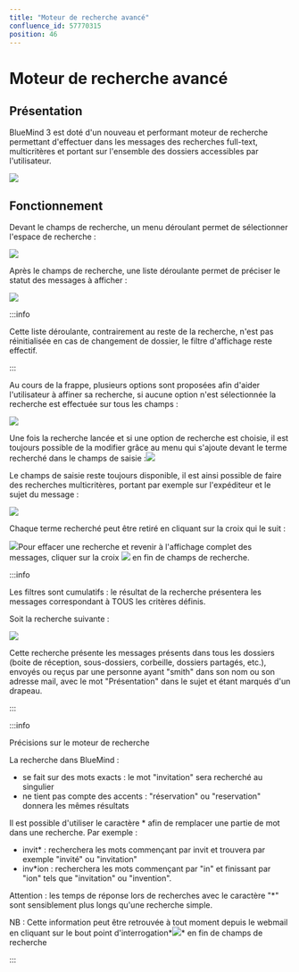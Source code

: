 ```yaml
---
title: "Moteur de recherche avancé"
confluence_id: 57770315
position: 46
---
```

# Moteur de recherche avancé


## Présentation

BlueMind 3 est doté d'un nouveau et performant moteur de recherche permettant d'effectuer dans les messages des recherches full-text, multicritères et portant sur l'ensemble des dossiers accessibles par l'utilisateur.


![](../../attachments/57770315/57770333.png)

## Fonctionnement

Devant le champs de recherche, un menu déroulant permet de sélectionner l'espace de recherche :

![](../../attachments/57770315/57770331.png)

Après le champs de recherche, une liste déroulante permet de préciser le statut des messages à afficher :

![](../../attachments/57770315/57770329.png)


:::info

Cette liste déroulante, contrairement au reste de la recherche, n'est pas réinitialisée en cas de changement de dossier, le filtre d'affichage reste effectif.

:::

Au cours de la frappe, plusieurs options sont proposées afin d'aider l'utilisateur à affiner sa recherche, si aucune option n'est sélectionnée la recherche est effectuée sur tous les champs :

![](../../attachments/57770315/57770327.png)

Une fois la recherche lancée et si une option de recherche est choisie, il est toujours possible de la modifier grâce au menu qui s'ajoute devant le terme recherché dans le champs de saisie :![](../../attachments/57770315/57770325.png)

Le champs de saisie reste toujours disponible, il est ainsi possible de faire des recherches multicritères, portant par exemple sur l'expéditeur et le sujet du message :

![](../../attachments/57770315/57770323.png)

Chaque terme recherché peut être retiré en cliquant sur la croix qui le suit :

![](../../attachments/57770315/57770319.png)Pour effacer une recherche et revenir à l'affichage complet des messages, cliquer sur la croix ![](../../attachments/57770315/57770317.png) en fin de champs de recherche.


:::info

Les filtres sont cumulatifs : le résultat de la recherche présentera les messages correspondant à TOUS les critères définis.

Soit la recherche suivante :

![](../../attachments/57770315/57770321.png)

Cette recherche présente les messages présents dans tous les dossiers (boite de réception, sous-dossiers, corbeille, dossiers partagés, etc.), envoyés ou reçus par une personne ayant "smith" dans son nom ou son adresse mail, avec le mot "Présentation" dans le sujet et étant marqués d'un drapeau.

:::


:::info

Précisions sur le moteur de recherche

La recherche dans BlueMind :

- se fait sur des mots exacts : le mot "invitation" sera recherché au singulier
- ne tient pas compte des accents : "réservation" ou "reservation" donnera les mêmes résultats


Il est possible d'utiliser le caractère * afin de remplacer une partie de mot dans une recherche. Par exemple :

- invit* : recherchera les mots commençant par invit et trouvera par exemple "invité" ou "invitation"
- inv*ion : recherchera les mots commençant par "in" et finissant par "ion" tels que "invitation" ou "invention".


Attention : les temps de réponse lors de recherches avec le caractère "*" sont sensiblement plus longs qu'une recherche simple.

NB : Cette information peut être retrouvée à tout moment depuis le webmail en cliquant sur le bout point d'interrogation*![](../../attachments/57770315/57770316.png)* en fin de champs de recherche

:::


